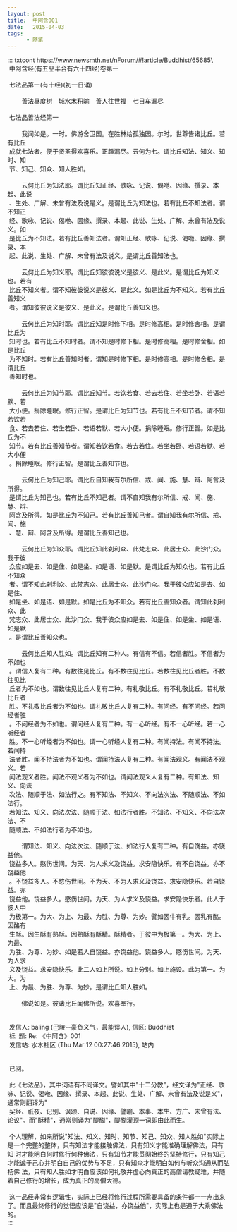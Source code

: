 ```yaml
---
layout: post
title:  中阿含001
date:   2015-04-03
tags:
      - 随笔
---
```

::: txtcont
https://www.newsmth.net/nForum/#!article/Buddhist/65685\
 \
 中阿含经(有五品半合有六十四经)卷第一\
   \
 七法品第一(有十经)(初一日诵)\
   \
 　　善法昼度树　城水木积喻　善人往世福　七日车漏尽\
   \
 七法品善法经第一\
   \
 　　我闻如是。一时。佛游舍卫国。在胜林给孤独园。尔时。世尊告诸比丘。若有比丘\
 成就七法者。便于贤圣得欢喜乐。正趣漏尽。云何为七。谓比丘知法、知义、知时、知\
 节、知己、知众、知人胜如。\
   \
 　　云何比丘为知法耶。谓比丘知正经、歌咏、记说、偈咃、因缘、撰录、本起、此说\
 、生处、广解、未曾有法及说是义。是谓比丘为知法也。若有比丘不知法者。谓不知正\
 经、歌咏、记说、偈咃、因缘、撰录、本起、此说、生处、广解、未曾有法及说义。如\
 是比丘为不知法。若有比丘善知法者。谓知正经、歌咏、记说、偈咃、因缘、撰录、本\
 起、此说、生处、广解、未曾有法及说义。是谓比丘善知法也。\
   \
 　　云何比丘为知义耶。谓比丘知彼彼说义是彼义、是此义。是谓比丘为知义也。若有\
 比丘不知义者。谓不知彼彼说义是彼义、是此义。如是比丘为不知义。若有比丘善知义\
 者。谓知彼彼说义是彼义、是此义。是谓比丘善知义也。\
   \
 　　云何比丘为知时耶。谓比丘知是时修下相。是时修高相。是时修舍相。是谓比丘为\
 知时也。若有比丘不知时者。谓不知是时修下相。是时修高相。是时修舍相。如是比丘\
 为不知时。若有比丘善知时者。谓知是时修下相。是时修高相。是时修舍相。是谓比丘\
 善知时也。\
   \
 　　云何比丘为知节耶。谓比丘知节。若饮若食、若去若住、若坐若卧、若语若默、若\
 大小便。捐除睡眠。修行正智。是谓比丘为知节也。若有比丘不知节者。谓不知若饮若\
 食、若去若住、若坐若卧、若语若默、若大小便。捐除睡眠。修行正智。如是比丘为不\
 知节。若有比丘善知节者。谓知若饮若食。若去若住。若坐若卧、若语若默、若大小便\
 。捐除睡眠。修行正智。是谓比丘善知节也。\
   \
 　　云何比丘为知己耶。谓比丘自知我有尔所信、戒、闻、施、慧、辩、阿含及所得。\
 是谓比丘为知己也。若有比丘不知己者。谓不自知我有尔所信、戒、闻、施、慧、辩、\
 阿含及所得。如是比丘为不知己。若有比丘善知己者。谓自知我有尔所信、戒、闻、施\
 、慧、辩、阿含及所得。是谓比丘善知己也。\
   \
 　　云何比丘为知众耶。谓比丘知此刹利众、此梵志众、此居士众、此沙门众。我于彼\
 众应如是去、如是住、如是坐、如是语、如是默。是谓比丘为知众也。若有比丘不知众\
 者。谓不知此刹利众、此梵志众、此居士众、此沙门众。我于彼众应如是去、如是住、\
 如是坐、如是语、如是默。如是比丘为不知众。若有比丘善知众者。谓知此刹利众、此\
 梵志众、此居士众、此沙门众、我于彼众应如是去、如是住、如是坐、如是语、如是默\
 。是谓比丘善知众也。\
   \
 　　云何比丘知人胜如。谓比丘知有二种人。有信有不信。若信者胜。不信者为不如也\
 。谓信人复有二种。有数往见比丘。有不数往见比丘。若数往见比丘者胜。不数往见比\
 丘者为不如也。谓数往见比丘人复有二种。有礼敬比丘。有不礼敬比丘。若礼敬比丘者\
 胜。不礼敬比丘者为不如也。谓礼敬比丘人复有二种。有问经。有不问经。若问经者胜\
 。不问经者为不如也。谓问经人复有二种。有一心听经。有不一心听经。若一心听经者\
 胜。不一心听经者为不如也。谓一心听经人复有二种。有闻持法。有闻不持法。若闻持\
 法者胜。闻不持法者为不如也。谓闻持法人复有二种。有闻法观义。有闻法不观义。若\
 闻法观义者胜。闻法不观义者为不如也。谓闻法观义人复有二种。有知法、知义、向法\
 次法、随顺于法、如法行之。有不知法、不知义、不向法次法、不随顺法、不如法行。\
 若知法、知义、向法次法、随顺于法、如法行者胜。不知法、不知义、不向法次法、不\
 随顺法、不如法行者为不如也。\
   \
 　　谓知法、知义、向法次法、随顺于法、如法行人复有二种。有自饶益。亦饶益他。\
 饶益多人。愍伤世间。为天、为人求义及饶益。求安隐快乐。有不自饶益。亦不饶益他\
 。不饶益多人。不愍伤世间。不为天、不为人求义及饶益。求安隐快乐。若自饶益。亦\
 饶益他。饶益多人。愍伤世间。为天、为人求义及饶益。求安隐快乐者。此人于彼人中\
 为极第一。为大、为上、为最、为胜、为尊、为妙。譬如因牛有乳。因乳有酪。因酪有\
 生酥。因生酥有熟酥。因熟酥有酥精。酥精者。于彼中为极第一。为大、为上、为最、\
 为胜、为尊、为妙、如是若人自饶益。亦饶益他。饶益多人。愍伤世间。为天、为人求\
 义及饶益。求安隐快乐。此二人如上所说。如上分别。如上施设。此为第一。为大。为\
 上、为最、为胜、为尊、为妙。是谓比丘知人胜如。\
   \
 　　佛说如是。彼诸比丘闻佛所说。欢喜奉行。  \
  \
 \
 发信人: baling (巴陵\--豪负义气，最能误人), 信区: Buddhist\
 标  题: Re: 《中阿含》001\
 发信站: 水木社区 (Thu Mar 12 00:27:46 2015), 站内\
   \
   \
 已阅。\
   \
 此《七法品》，其中词语有不同译文。譬如其中"十二分教"，经文译为"正经、歌咏、记说、偈咃、因缘、撰录、本起、此说、生处、广解、未曾有法及说是义"，通常则翻译为"\
 契经、祇夜、记别、讽颂、自说、因缘、譬喻、本事、本生、方广、未曾有法、论议"。而"酥精"，通常则译为"醍醐"，醍醐灌顶一词即由此而生。\
   \
 个人理解，如来所说"知法、知义、知时、知节、知己、知众、知人胜如"实际上是一个完整的整体，只有知法才能接触佛法，只有知义才能准确理解佛法，只有知 时才能明白何时修行何种佛法，只有知节才能贯彻始终的坚持修行，只有知己才能诚于己心并明白自己的优势与不足，只有知众才能明白如何与听众沟通从而弘扬佛 法，只有知人胜如才明白应该如何礼敬并虚心向真正的高僧请教疑难，并随着自己修行的增长，成为真正的高僧大德。\
   \
 这一品经非常有逻辑性，实际上已经将修行过程所需要具备的条件都一一点出来了。而且最终修行的觉悟应该是"自饶益，亦饶益他"，实际上也是通于大乘佛法的。\
:::
